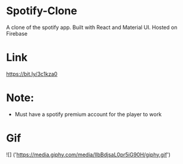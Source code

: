 # Spotify-Clone
  A clone of the spotify app. Built with React and Material UI. Hosted on Firebase
 
# Link
 https://bit.ly/3c1kza0

# Note:
- Must have a spotify premium account for the player to work

# Gif
![] ('https://media.giphy.com/media/llbBdjsaL0pr5iG90H/giphy.gif')
